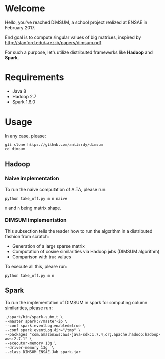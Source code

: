 # Welcome
Hello, you've reached DIMSUM, a school project realized at ENSAE in February 2017.

End goal is to compute singular values of big matrices, inspired by http://stanford.edu/~rezab/papers/dimsum.pdf

For such a purpose, let's utilize distributed frameworks like **Hadoop** and **Spark**.

# Requirements
- Java 8
- Hadoop 2.7
- Spark 1.6.0

# Usage
In any case, please:
~~~
git clone https://github.com/antisrdy/dimsum
cd dimsum
~~~
## Hadoop
### Naive implementation
To run the naive computation of A.TA, please run:
~~~
python take_off.py m n naive
~~~
`m` and `n` being matrix shape.
### DIMSUM implementation
This subsection tells the reader how to run the algorithm in a distributed fashion from scratch:
- Generation of a large sparse matrix
- Computation of cosine similarities via Hadoop jobs (DIMSUM algorithm)
- Comparison with true values

To execute all this, please run:
~~~
python take_off.py m n
~~~
## Spark
To run the implementation of DIMSUM in spark for computing column similarities, please run :
~~~
./spark/bin/spark-submit \
--master spark://master-ip \
--conf spark.eventLog.enabled=true \
--conf spark.eventLog.dir="/tmp" \
--packages "com.amazonaws:aws-java-sdk:1.7.4,org.apache.hadoop:hadoop-aws:2.7.1" \
--executor-memory 13g \
--driver-memory 13g  \
--class DIMSUM_ENSAE.Job spark.jar
~~~
